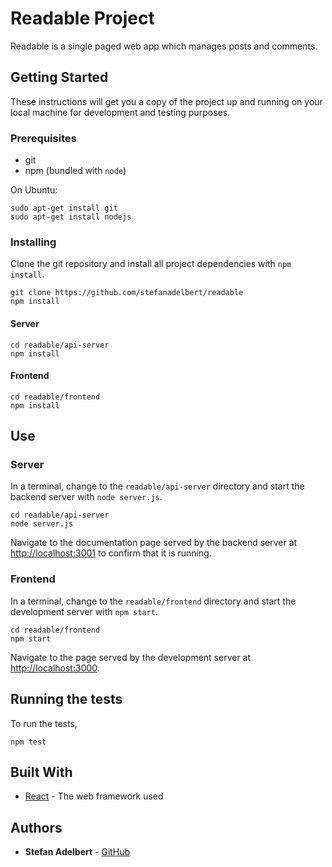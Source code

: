 # Readable Project

Readable is a single paged web app which manages posts and comments.

## Getting Started

These instructions will get you a copy of the project up and running on your local machine for development and testing purposes.

### Prerequisites

* git
* npm (bundled with `node`)

On Ubuntu:
```
sudo apt-get install git
sudo apt-get install nodejs
```

### Installing

Clone the git repository and install all project dependencies with `npm install`.

```
git clone https://github.com/stefanadelbert/readable
npm install
```

#### Server

```
cd readable/api-server
npm install
```

#### Frontend

```
cd readable/frontend
npm install
```

## Use

### Server

In a terminal, change to the `readable/api-server` directory and start the backend server with `node server.js`.

```
cd readable/api-server
node server.js
```

Navigate to the documentation page served by the backend server at <http://localhost:3001> to confirm that it is running.

### Frontend

In a terminal, change to the `readable/frontend` directory and start the development server with `npm start`.

```
cd readable/frontend
npm start
```

Navigate to the page served by the development server at <http://localhost:3000>.

## Running the tests

To run the tests,

```
npm test
```

## Built With

* [React](http://www.dropwizard.io/1.0.2/docs/) - The web framework used

## Authors

* **Stefan Adelbert** - [GitHub](https://github.com/stefanadelbert)
